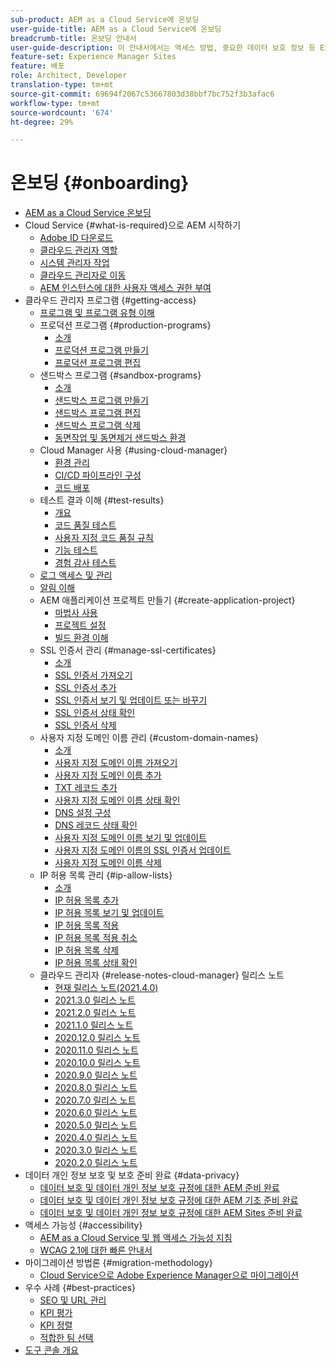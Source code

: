 ```yaml
---
sub-product: AEM as a Cloud Service에 온보딩
user-guide-title: AEM as a Cloud Service에 온보딩
breadcrumb-title: 온보딩 안내서
user-guide-description: 이 안내서에서는 액세스 방법, 중요한 데이터 보호 정보 등 Experience Manager as a Cloud Service를 시작하는 방법에 대한 요약을 제공합니다.
feature-set: Experience Manager Sites
feature: 배포
role: Architect, Developer
translation-type: tm+mt
source-git-commit: 69694f2067c53667803d38bbf7bc752f3b3afac6
workflow-type: tm+mt
source-wordcount: '674'
ht-degree: 29%

---
```



# 온보딩 {#onboarding}

+ [AEM as a Cloud Service 온보딩](/help/onboarding/home.md)
+ Cloud Service {#what-is-required}으로 AEM 시작하기
   + [Adobe ID 다운로드](what-is-required/get-your-adobe-id.md)
   + [클라우드 관리자 역할](what-is-required/user-roles-permissions.md)
   + [시스템 관리자 작업](what-is-required/add-users-assign-cm-roles.md)
   + [클라우드 관리자로 이동](what-is-required/navigate-to-cloud-manager.md)
   + [AEM 인스턴스에 대한 사용자 액세스 권한 부여](/help/onboarding/what-is-required/accessing-aem-instance.md)
+ 클라우드 관리자 프로그램 {#getting-access}
   + [프로그램 및 프로그램 유형 이해](getting-access-to-aem-in-cloud/understand-program-types.md)
   + 프로덕션 프로그램 {#production-programs}
      + [소개](/help/onboarding/getting-access-to-aem-in-cloud/introduction-production-programs.md)
      + [프로덕션 프로그램 만들기](getting-access-to-aem-in-cloud/creating-production-program.md)
      + [프로덕션 프로그램 편집](/help/onboarding/getting-access-to-aem-in-cloud/editing-production-program.md)
   + 샌드박스 프로그램 {#sandbox-programs}
      + [소개](getting-access-to-aem-in-cloud/introduction-sandbox-programs.md)
      + [샌드박스 프로그램 만들기](getting-access-to-aem-in-cloud/creating-sandbox-program.md)
      + [샌드박스 프로그램 편집](/help/onboarding/getting-access-to-aem-in-cloud/editing-sandbox-program.md)
      + [샌드박스 프로그램 삭제](getting-access-to-aem-in-cloud/deleting-sandbox-program.md)
      + [동면작업 및 동면제거 샌드박스 환경](/help/onboarding/getting-access-to-aem-in-cloud/hibernating-de-hibernating-sandbox-environments.md)
   + Cloud Manager 사용 {#using-cloud-manager}
      + [환경 관리](https://experienceleague.adobe.com/docs/experience-manager-cloud-service/implementing/using-cloud-manager/manage-environments.html)
      + [CI/CD 파이프라인 구성](https://experienceleague.adobe.com/docs/experience-manager-cloud-service/implementing/using-cloud-manager/configure-pipeline.html)
      + [코드 배포](https://experienceleague.adobe.com/docs/experience-manager-cloud-service/implementing/using-cloud-manager/deploy-code.html)
   + 테스트 결과 이해 {#test-results}
      + [개요](https://experienceleague.adobe.com/docs/experience-manager-cloud-service/implementing/using-cloud-manager/test-results/overview-test-results.html)
      + [코드 품질 테스트](https://experienceleague.adobe.com/docs/experience-manager-cloud-service/implementing/using-cloud-manager/test-results/code-quality-testing.html)
      + [사용자 지정 코드 품질 규칙](https://experienceleague.adobe.com/docs/experience-manager-cloud-service/implementing/using-cloud-manager/test-results/custom-code-quality-rules.html)
      + [기능 테스트](https://experienceleague.adobe.com/docs/experience-manager-cloud-service/implementing/using-cloud-manager/test-results/functional-testing.html)
      + [경험 감사 테스트](https://experienceleague.adobe.com/docs/experience-manager-cloud-service/implementing/using-cloud-manager/test-results/experience-audit-testing.html)
   + [로그 액세스 및 관리](https://experienceleague.adobe.com/docs/experience-manager-cloud-service/implementing/using-cloud-manager/manage-logs.html)
   + [알림 이해](https://experienceleague.adobe.com/docs/experience-manager-cloud-service/implementing/using-cloud-manager/notifications.html)
   + AEM 애플리케이션 프로젝트 만들기 {#create-application-project}
      + [마법사 사용](getting-access-to-aem-in-cloud/using-the-wizard.md)
      + [프로젝트 설정](getting-access-to-aem-in-cloud/setting-up-project.md)
      + [빌드 환경 이해](getting-access-to-aem-in-cloud/build-environment-details.md)
   + SSL 인증서 관리 {#manage-ssl-certificates}
      + [소개](https://experienceleague.adobe.com/docs/experience-manager-cloud-service/implementing/using-cloud-manager/manage-ssl-certificates/introduction.html)
      + [SSL 인증서 가져오기](https://experienceleague.adobe.com/docs/experience-manager-cloud-service/implementing/using-cloud-manager/manage-ssl-certificates/get-ssl-certificate.html)
      + [SSL 인증서 추가](https://experienceleague.adobe.com/docs/experience-manager-cloud-service/implementing/using-cloud-manager/manage-ssl-certificates/add-ssl-certificate.html)
      + [SSL 인증서 보기 및 업데이트 또는 바꾸기](https://experienceleague.adobe.com/docs/experience-manager-cloud-service/implementing/using-cloud-manager/manage-ssl-certificates/view-update-replace-ssl-certificate.html)
      + [SSL 인증서 상태 확인](https://experienceleague.adobe.com/docs/experience-manager-cloud-service/implementing/using-cloud-manager/manage-ssl-certificates/check-status-ssl-certificate.html)
      + [SSL 인증서 삭제](https://experienceleague.adobe.com/docs/experience-manager-cloud-service/implementing/using-cloud-manager/manage-ssl-certificates/delete-ssl-certificate.html)
   + 사용자 지정 도메인 이름 관리 {#custom-domain-names}
      + [소개](https://experienceleague.adobe.com/docs/experience-manager-cloud-service/implementing/using-cloud-manager/custom-domain-names/introduction.html)
      + [사용자 지정 도메인 이름 가져오기](https://experienceleague.adobe.com/docs/experience-manager-cloud-service/implementing/using-cloud-manager/custom-domain-names/get-custom-domain-name.html)
      + [사용자 지정 도메인 이름 추가](https://experienceleague.adobe.com/docs/experience-manager-cloud-service/implementing/using-cloud-manager/custom-domain-names/add-custom-domain-name.html)
      + [TXT 레코드 추가](https://experienceleague.adobe.com/docs/experience-manager-cloud-service/implementing/using-cloud-manager/custom-domain-names/add-text-record.html)
      + [사용자 지정 도메인 이름 상태 확인](https://experienceleague.adobe.com/docs/experience-manager-cloud-service/implementing/using-cloud-manager/custom-domain-names/check-domain-name-status.html)
      + [DNS 설정 구성](https://experienceleague.adobe.com/docs/experience-manager-cloud-service/implementing/using-cloud-manager/custom-domain-names/configure-dns-settings.html)
      + [DNS 레코드 상태 확인](https://experienceleague.adobe.com/docs/experience-manager-cloud-service/implementing/using-cloud-manager/custom-domain-names/check-dns-record-status.html)
      + [사용자 지정 도메인 이름 보기 및 업데이트](https://experienceleague.adobe.com/docs/experience-manager-cloud-service/implementing/using-cloud-manager/custom-domain-names/view-update-replace-custom-domain-name.html)
      + [사용자 지정 도메인 이름의 SSL 인증서 업데이트](https://experienceleague.adobe.com/docs/experience-manager-cloud-service/implementing/using-cloud-manager/custom-domain-names/update-cdn-ssl-certificate.html)
      + [사용자 지정 도메인 이름 삭제](https://experienceleague.adobe.com/docs/experience-manager-cloud-service/implementing/using-cloud-manager/custom-domain-names/delete-custom-domain-name.html)
   + IP 허용 목록 관리 {#ip-allow-lists}
      + [소개](https://experienceleague.adobe.com/docs/experience-manager-cloud-service/implementing/using-cloud-manager/ip-allow-lists/introduction.html)
      + [IP 허용 목록 추가](https://experienceleague.adobe.com/docs/experience-manager-cloud-service/implementing/using-cloud-manager/ip-allow-lists/add-ip-allow-lists.html)
      + [IP 허용 목록 보기 및 업데이트](https://experienceleague.adobe.com/docs/experience-manager-cloud-service/implementing/using-cloud-manager/ip-allow-lists/view-update-ip-allow-list.html)
      + [IP 허용 목록 적용](https://experienceleague.adobe.com/docs/experience-manager-cloud-service/implementing/using-cloud-manager/ip-allow-lists/apply-allow-list.html)
      + [IP 허용 목록 적용 취소](https://experienceleague.adobe.com/docs/experience-manager-cloud-service/implementing/using-cloud-manager/ip-allow-lists/unapply-ip-allow-list.html)
      + [IP 허용 목록 삭제](https://experienceleague.adobe.com/docs/experience-manager-cloud-service/implementing/using-cloud-manager/ip-allow-lists/delete-ip-allow-list.html)
      + [IP 허용 목록 상태 확인](https://experienceleague.adobe.com/docs/experience-manager-cloud-service/implementing/using-cloud-manager/ip-allow-lists/check-ip-allow-list-status.html)
   + 클라우드 관리자 {#release-notes-cloud-manager} 릴리스 노트
      + [현재 릴리스 노트(2021.4.0)](/help/onboarding/release-notes-cloud-manager/release-notes-cm-current.md)
      + [2021.3.0 릴리스 노트](/help/onboarding/release-notes-cloud-manager/release-notes-cm-2021-3-0.md)
      + [2021.2.0 릴리스 노트](/help/onboarding/release-notes-cloud-manager/release-notes-cm-2021-2-0.md)
      + [2021.1.0 릴리스 노트](/help/onboarding/release-notes-cloud-manager/release-notes-cm-2021-1-0.md)
      + [2020.12.0 릴리스 노트](/help/onboarding/release-notes-cloud-manager/release-notes-cm-2020-12-0.md)
      + [2020.11.0 릴리스 노트](/help/onboarding/release-notes-cloud-manager/release-notes-cm-2020-11-0.md)
      + [2020.10.0 릴리스 노트](/help/onboarding/release-notes-cloud-manager/release-notes-cm-2020-10-0.md)
      + [2020.9.0 릴리스 노트](/help/onboarding/release-notes-cloud-manager/release-notes-cm-2020-9-0.md)
      + [2020.8.0 릴리스 노트](/help/onboarding/release-notes-cloud-manager/release-notes-cm-2020-8-0.md)
      + [2020.7.0 릴리스 노트](/help/onboarding/release-notes-cloud-manager/release-notes-cm-2020-7-0.md)
      + [2020.6.0 릴리스 노트](/help/onboarding/release-notes-cloud-manager/release-notes-cm-2020-6-0.md)
      + [2020.5.0 릴리스 노트](/help/onboarding/release-notes-cloud-manager/release-notes-cm-2020-5-0.md)
      + [2020.4.0 릴리스 노트](/help/onboarding/release-notes-cloud-manager/release-notes-cm-2020-4-0.md)
      + [2020.3.0 릴리스 노트](/help/onboarding/release-notes-cloud-manager/release-notes-cm-2020-3-0.md)
      + [2020.2.0 릴리스 노트](/help/onboarding/release-notes-cloud-manager/release-notes-cm-2020-2-0.md)
+ 데이터 개인 정보 보호 및 보호 준비 완료 {#data-privacy}
   + [데이터 보호 및 데이터 개인 정보 보호 규정에 대한 AEM 준비 완료](data-privacy-and-protection-readiness/aem-readiness.md)
   + [데이터 보호 및 데이터 개인 정보 보호 규정에 대한 AEM 기초 준비 완료](data-privacy-and-protection-readiness/foundation-readiness.md)
   + [데이터 보호 및 데이터 개인 정보 보호 규정에 대한 AEM Sites 준비 완료](data-privacy-and-protection-readiness/sites-readiness.md)
+ 액세스 가능성 {#accessibility}
   + [AEM as a Cloud Service 및 웹 액세스 가능성 지침](accessibility/web-accessibility.md)
   + [WCAG 2.1에 대한 빠른 안내서](accessibility/quick-guide-wcag.md)
+ 마이그레이션 방법론 {#migration-methodology}
   + [Cloud Service으로 Adobe Experience Manager으로 마이그레이션](migration-methodology/getting-started.md)
+ 우수 사례 {#best-practices}
   + [SEO 및 URL 관리](best-practices/seo-and-url-management.md)
   + [KPI 평가](best-practices/assessing-kpis.md)
   + [KPI 정렬](best-practices/aligning-kpis.md)
   + [적합한 팀 선택](best-practices/choose-right-team.md)
+ [도구 콘솔 개요](tools-consoles.md)
